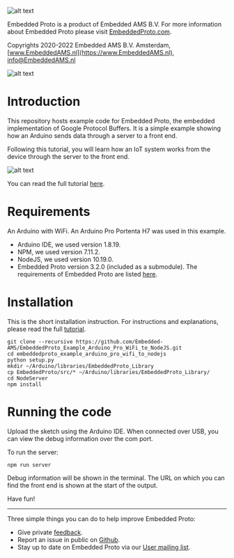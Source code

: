 
![alt text](https://embeddedproto.com/wp-content/uploads/2022/04/Embedded_Proto.png "Embedded Proto Logo")


Embedded Proto is a product of Embedded AMS B.V. For more information about Embedded Proto please visit [EmbeddedProto.com](https://EmbeddedProto.com).

Copyrights 2020-2022 Embedded AMS B.V. Amsterdam, [www.EmbeddedAMS.nl](https://www.EmbeddedAMS.nl), [info@EmbeddedAMS.nl](mailto:info@EmbeddedAMS.nl)

![alt text](https://embeddedproto.com/wp-content/uploads/2022/08/ArduinoPro_Example_Featured_Image.jpg "Arduino to Server")

# Introduction

This repository hosts example code for Embedded Proto, the embedded implementation of Google Protocol Buffers. It is a simple example showing how an Arduino sends data through a server to a front end.

Following this tutorial, you will learn how an IoT system works from the device through the server to the front end. 

![alt text](https://embeddedproto.com/wp-content/uploads/2022/08/ActualFrontEnd.jpg "Front end")

You can read the full tutorial [here](https://embeddedproto.com/a-simple-arduino-iot-example-with-protobuf/).

# Requirements
An Arduino with WiFi. An Arduino Pro Portenta H7 was used in this example.
* Arduino IDE, we used version 1.8.19.
* NPM, we used version 7.11.2.
* NodeJS, we used version 10.19.0.
* Embedded Proto version 3.2.0 (included as a submodule). The requirements of Embedded Proto are listed [here](https://github.com/Embedded-AMS/EmbeddedProto/blob/master/README.md).

# Installation
This is the short installation instruction. For instructions and explanations, please read the full [tutorial](https://embeddedproto.com/a-simple-arduino-iot-example-with-protobuf/).
```shell
git clone --recursive https://github.com/Embedded-AMS/EmbeddedProto_Example_Arduino_Pro_WiFi_to_NodeJS.git 
cd embeddedproto_example_arduino_pro_wifi_to_nodejs
python setup.py
mkdir ~/Arduino/libraries/EmbeddedProto_Library
cp EmbeddedProto/src/* ~/Arduino/libraries/EmbeddedProto_Library/
cd NodeServer
npm install
```

# Running the code
Upload the sketch using the Arduino IDE. When connected over USB, you can view the debug information over the com port. 

To run the server:
```shell
npm run server
```
Debug information will be shown in the terminal. The URL on which you can find the front end is shown at the start of the output.

Have fun!

---

Three simple things you can do to help improve Embedded Proto: 
* Give private [feedback](https://EmbeddedProto.com/feedback).
* Report an issue in public on [Github](https://github.com/Embedded-AMS/EmbeddedProto/issues).
* Stay up to date on Embedded Proto via our [User mailing list](https://EmbeddedProto.com/signup).

